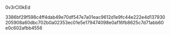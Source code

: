 0v3rCl0kEd

3386bf29f598c4ff4dab49e70df547e7a01eac9612d1e9fc44e222e4d137930205908a60dbc702b0a02353ec01e5e179474098e0af16fb8625c7d71abb60e0c602afbb4556
